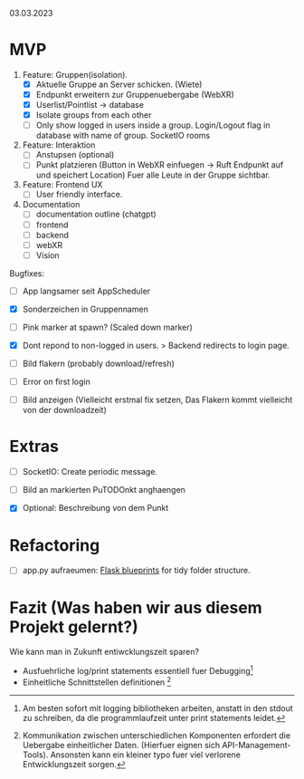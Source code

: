 03.03.2023


# MVP

1. Feature: Gruppen(isolation).
	- [x] Aktuelle Gruppe an Server schicken. (Wiete)
	- [x] Endpunkt erweitern zur Gruppenuebergabe (WebXR)
	- [x] Userlist/Pointlist -> database 
	- [x] Isolate groups from each other
    - [ ] Only show logged in users inside a group. Login/Logout flag in database with name of group. SocketIO rooms

2. Feature: Interaktion
	- [ ] Anstupsen (optional)
	- [ ] Punkt platzieren (Button in WebXR einfuegen -> Ruft Endpunkt auf und speichert Location)
	Fuer alle Leute in der Gruppe sichtbar.

3. Feature: Frontend UX
	- [ ] User friendly interface.

4. Documentation
   - [ ] documentation outline (chatgpt)
   - [ ] frontend
   - [ ] backend
   - [ ] webXR
   - [ ] Vision

Bugfixes:
- [ ] App langsamer seit AppScheduler
- [x] Sonderzeichen in Gruppennamen
- [ ] Pink marker at spawn? (Scaled down marker)
- [x] Dont repond to non-logged in users. > Backend redirects to login page.
- [ ] Bild flakern (probably download/refresh)
- [ ] Error on first login 
- [ ] Bild anzeigen (Vielleicht erstmal fix setzen, Das Flakern kommt vielleicht von der downloadzeit)


# Extras

- [ ] SocketIO: Create periodic message. 
- [ ] Bild an markierten PuTODOnkt anghaengen
- [x] Optional: Beschreibung von dem Punkt


# Refactoring

- [ ] app.py aufraeumen: [Flask blueprints](https://flask.palletsprojects.com/en/1.1.x/blueprints/) for tidy folder structure.

# Fazit (Was haben wir aus diesem Projekt gelernt?)

Wie kann man in Zukunft entiwcklungszeit sparen?

- Ausfuehrliche log/print statements essentiell fuer Debugging[^2]
- Einheitliche Schnittstellen definitionen [^1]


[^1]: Kommunikation zwischen unterschiedlichen Komponenten erfordert die Uebergabe einheitlicher Daten. (Hierfuer eignen sich API-Management-Tools). Ansonsten kann ein kleiner typo fuer viel verlorene Entwicklungszeit sorgen.

[^2]: Am besten sofort mit logging bibliotheken arbeiten, anstatt in den stdout zu schreiben, da die programmlaufzeit unter print statements leidet.